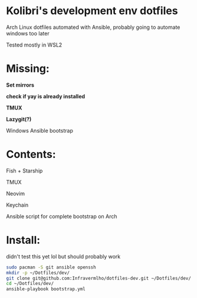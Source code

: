# Kolibri's development env dotfiles

Arch Linux dotfiles automated with Ansible, probably going to automate windows too later

Tested mostly in WSL2

# Missing:

**Set mirrors**

**check if yay is already installed**

**TMUX**

**Lazygit(?)**

Windows Ansible bootstrap

# Contents:

Fish + Starship

TMUX

Neovim

Keychain

Ansible script for complete bootstrap on Arch

# Install:

didn't test this yet lol but should probably work

```bash
sudo pacman -S git ansible openssh
mkdir -p ~/Dotfiles/dev/
git clone git@github.com:Infravermlho/dotfiles-dev.git ~/Dotfiles/dev/
cd ~/Dotfiles/dev/
ansible-playbook bootstrap.yml
```
